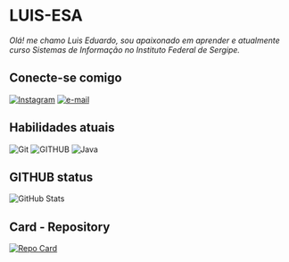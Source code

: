 # **LUIS-ESA**
*Olá! me chamo Luis Eduardo, sou apaixonado em aprender e atualmente curso Sistemas de Informação no Instituto Federal de Sergipe.*
## **Conecte-se comigo**
[![Instagram](https://img.shields.io/badge/-Instagram-000?style=for-the-badge&logo=instagram)](https://www.instagram.com/dudu_sant06/) [![e-mail](https://img.shields.io/badge/-Email-000?style=for-the-badge&logo=microsoft-outlook&logoColor=007BFF)](mailto:luisedusa265@gmail.com) 
## **Habilidades atuais**
![Git](https://img.shields.io/badge/GIT-000?style=for-the-badge&logo=git) ![GITHUB](https://img.shields.io/badge/GITHUB-black?style=for-the-badge&logo=github)  ![Java](https://img.shields.io/badge/Java-000?style=for-the-badge&logo=openjdk&logoColor=white)
## **GITHUB status**
![GitHub Stats](https://github-readme-stats.vercel.app/api?username=Luis-esa&theme=transparent&bg_color=000&border_color=30A3DC&show_icons=true&icon_color=30A3DC&title_color=E94D5F&text_color=FFF)
## **Card - Repository**
[![Repo Card](https://github-readme-stats.vercel.app/api/pin/?username=Luis-esa&repo=dio-lab-open-source&bg_color=000&border_color=30A3DC&show_icons=true&icon_color=30A3DC&title_color=E94D5F&text_color=FFF)](https://github.com/Luis-esa/dio-lab-open-source)
